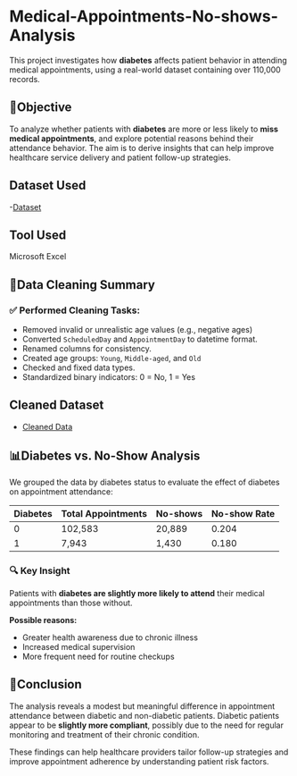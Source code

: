 # Medical-Appointments-No-shows-Analysis
This project investigates how **diabetes** affects patient behavior in attending medical appointments, using a real-world dataset containing over 110,000 records.

## 🎯Objective
To analyze whether patients with **diabetes** are more or less likely to **miss medical appointments**, and explore potential reasons behind their attendance behavior. The aim is to derive insights that can help improve healthcare service delivery and patient follow-up strategies.

## Dataset Used
-<a href="https://github.com/VidyavaVidyavati/Medical-Appointments-No-shows-Analysis/blob/main/Raw%20data.xlsx">Dataset</a>

## Tool Used
Microsoft Excel 

## 🧹Data Cleaning Summary

### ✅ Performed Cleaning Tasks:
- Removed invalid or unrealistic age values (e.g., negative ages)
- Converted `ScheduledDay` and `AppointmentDay` to datetime format.
- Renamed columns for consistency.
- Created age groups: `Young`, `Middle-aged`, and `Old`
- Checked and fixed data types.
- Standardized binary indicators: 0 = No, 1 = Yes

## Cleaned Dataset
- <a href="https://github.com/VidyavaVidyavati/Medical-Appointments-No-shows-Analysis/blob/main/Cleaned%20data.xlsx">Cleaned Data</a>

## 📊Diabetes vs. No-Show Analysis

We grouped the data by diabetes status to evaluate the effect of diabetes on appointment attendance:

| Diabetes | Total Appointments | No-shows | No-show Rate |
|----------|--------------------|----------|---------------|
| 0        | 102,583            | 20,889   | 0.204         |
| 1        | 7,943              | 1,430    | 0.180         |


### 🔍 Key Insight
Patients with **diabetes are slightly more likely to attend** their medical appointments than those without.

**Possible reasons:**
- Greater health awareness due to chronic illness
- Increased medical supervision
- More frequent need for routine checkups

## 🧾Conclusion
The analysis reveals a modest but meaningful difference in appointment attendance between diabetic and non-diabetic patients. Diabetic patients appear to be **slightly more compliant**, possibly due to the need for regular monitoring and treatment of their chronic condition.

These findings can help healthcare providers tailor follow-up strategies and improve appointment adherence by understanding patient risk factors.

